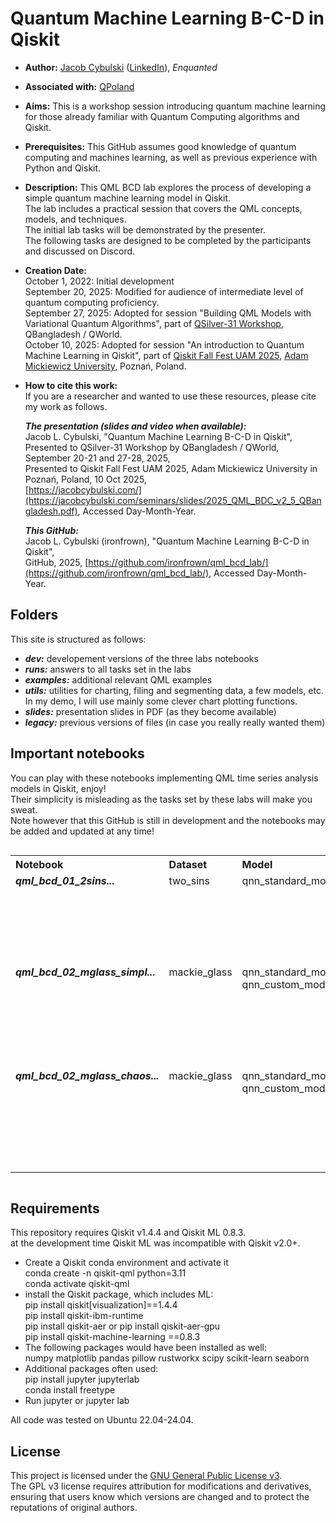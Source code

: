 # Quantum Machine Learning B-C-D in Qiskit
- **Author:** [Jacob Cybulski](https://jacobcybulski.com/) ([LinkedIn](https://www.linkedin.com/in/jacobcybulski/)), *Enquanted*
- **Associated with:** [QPoland](https://qworld.net/qpoland/)
- **Aims:** This is a workshop session introducing quantum machine learning for those already familiar with Quantum Computing algorithms and Qiskit.
- **Prerequisites:** This GitHub assumes good knowledge of quantum computing and machines learning, as well as previous experience with Python and Qiskit. 
- **Description:**
  This QML BCD lab explores the process of developing a simple quantum machine learning model in Qiskit.<br>
  The lab includes a practical session that covers the QML concepts, models, and techniques.<br>
  The initial lab tasks will be demonstrated by the presenter.<br>
  The following tasks are designed to be completed by the participants and discussed on Discord.
- **Creation Date:**<br>
  October 1, 2022: Initial development<br>
  September 20, 2025: Modified for audience of intermediate level of quantum computing proficiency.<br>
  September 27, 2025: Adopted for session "Building QML Models with Variational Quantum Algorithms", part of [QSilver-31 Workshop](https://qworld.net/qsilver31/), QBangladesh / QWorld.<br>
  October 10, 2025: Adopted for session "An introduction to Quantum Machine Learning in Qiskit", part of [Qiskit Fall Fest UAM 2025](https://research.ibm.com/events/qiskit-fall-fest-2025), [Adam Mickiewicz University](https://amu.edu.pl/en), Poznań, Poland.
- **How to cite this work:**<br>
  If you are a researcher and wanted to use these resources, please cite my work as follows.<br>

  _**The presentation (slides and video when available):**_<br>
  Jacob L. Cybulski, "Quantum Machine Learning B-C-D in Qiskit",<br>
  Presented to QSilver-31 Workshop by QBangladesh / QWorld, September 20-21 and 27-28, 2025,<br>
  Presented to Qiskit Fall Fest UAM 2025, Adam Mickiewicz University in Poznań, Poland, 10 Oct 2025,<br>
  [https://jacobcybulski.com/](https://jacobcybulski.com/seminars/slides/2025_QML_BDC_v2_5_QBangladesh.pdf),
  Accessed Day-Month-Year.

  _**This GitHub:**_<br>
  Jacob L. Cybulski (ironfrown), "Quantum Machine Learning B-C-D in Qiskit",<br>
  GitHub, 2025,
  [https://github.com/ironfrown/qml_bcd_lab/](https://github.com/ironfrown/qml_bcd_lab/),
  Accessed Day-Month-Year.

## Folders
This site is structured as follows:
- _**dev:**_ developement versions of the three labs notebooks
- _**runs:**_ answers to all tasks set in the labs
- _**examples:**_ additional relevant QML examples
- _**utils:**_ utilities for charting, filing and segmenting data, a few models, etc.<br>
  In my demo, I will use mainly some clever chart plotting functions.
- _**slides:**_ presentation slides in PDF (as they become available)
- _**legacy:**_ previous versions of files (in case you really really wanted them)
  
## Important notebooks

You can play with these notebooks implementing QML time series analysis models in Qiskit, enjoy!<br>
Their simplicity is misleading as the tasks set by these labs will make you sweat.<br>
Note however that this GitHub is still in development and the notebooks may be added and updated at any time!

<table style="float: left;">
    <tr><th style="text-align: left;">Notebook</th>
        <th style="text-align: left;">Dataset</th>
        <th style="text-align: left;">Model</th>
        <th style="text-align: left;">Description</th>
    </tr>
    <tr><td style="vertical-align: top;"><strong><em>qml_bcd_01_2sins...</em></strong></td>
        <td style="vertical-align: top;">two_sins</td>
        <td style="vertical-align: top;">qnn_standard_model</td>
        <td style="vertical-align: top;">The exercise to create a Qiskit forecasting model for trigonometric data.</td>
    </tr>
    <tr><td style="vertical-align: top;"><strong><em>qml_bcd_02_mglass_simpl...</em></strong></td>
        <td style="vertical-align: top;">mackie_glass</td>
        <td style="vertical-align: top;">qnn_standard_model<br>qnn_custom_model</td>
        <td style="vertical-align: top;">The exercise to create a Qiskit forecasting model for a simple Mackie-Glass data.</td>
    </tr>
    <tr><td style="vertical-align: top;"><strong><em>qml_bcd_02_mglass_chaos...</em></strong></td>
        <td style="vertical-align: top;">mackie_glass</td>
        <td style="vertical-align: top;">qnn_standard_model<br>qnn_custom_model</td>
        <td style="vertical-align: top;">The exercise to create a Qiskit forecasting model for a chaotic Mackie-Glass data.</td>
    </tr>
</table><div style="clear: both;"></div>
            
## Requirements
This repository requires Qiskit v1.4.4 and Qiskit ML 0.8.3.<br>
at the development time Qiskit ML was incompatible with Qiskit v2.0+.

- Create a Qiskit conda environment and activate it<br>
    conda create -n qiskit-qml python=3.11<br>
    conda activate qiskit-qml
- install the Qiskit package, which includes ML:<br>
    pip install qiskit[visualization]==1.4.4<br>
    pip install qiskit-ibm-runtime<br>
    pip install qiskit-aer or pip install qiskit-aer-gpu<br>
    pip install qiskit-machine-learning ==0.8.3
- The following packages would have been installed as well:<br>
    numpy matplotlib pandas pillow rustworkx scipy scikit-learn seaborn
- Additional packages often used:<br>
    pip install jupyter jupyterlab <br>
    conda install freetype 
- Run jupyter or jupyter lab

All code was tested on Ubuntu 22.04-24.04.

## License
This project is licensed under the [GNU General Public License v3](https://www.gnu.org/licenses/gpl-3.0.en.html).<br>
The GPL v3 license requires attribution for modifications and derivatives,<br>
ensuring that users know which versions are changed and to protect the reputations of original authors.